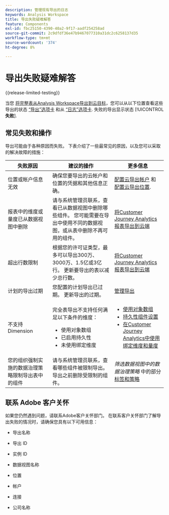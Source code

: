 ```yaml
---
description: 管理现有导出的日志
keywords: Analysis Workspace
title: 导出失败疑难解答
feature: Components
exl-id: fbc25150-4390-40a2-9f17-aadf254258ad
source-git-commit: 2c9dfdf36e47b9467077310a31dc2c6258137d35
workflow-type: tm+mt
source-wordcount: '374'
ht-degree: 8%

---
```


# 导出失败疑难解答

{{release-limited-testing}}

当您 [将完整表从Analysis Workspace导出到云目标](/help/analysis-workspace/export/export-cloud.md)，您可以从以下位置查看这些导出的状态 [“导出”选项卡](/help/components/exports/manage-exports.md) 和从 [“日志”选项卡](/help/components/exports/manage-export-logs.md). 失败的导出显示状态 [!UICONTROL **失败**].

## 常见失败和操作

导出可能由于各种原因而失败。 下表介绍了一些最常见的原因，以及您可以采取的解决故障的措施：

| 失败原因 | 建议的操作 | 更多信息 |
|---------|----------|---------|
| 位置或帐户信息无效 | 确保您要导出的云帐户和位置的凭据和其他信息正确。 | [配置云导出帐户](/help/components/exports/cloud-export-accounts.md) 和 [配置云导出位置](/help/components/exports/cloud-export-locations.md). |
| 报表中的维度或量度已从数据视图中删除 | 请与系统管理员联系，查看已从数据视图中删除哪些组件。 您可能需要在导出中使用不同的数据视图，或从表中删除不再可用的组件。 | [将Customer Journey Analytics报表导出到云端](/help/analysis-workspace/export/export-cloud.md) |
| 超出行数限制 | 根据您的许可证类型，最多可以导出300万、3000万、1.5亿或3亿行。 更新要导出的表以减少总行数。 | [将Customer Journey Analytics报表导出到云端](/help/analysis-workspace/export/export-cloud.md) |
| 计划的导出过期 | 您配置的计划导出已过期。 更新导出的过期。 | [管理导出](/help/components/exports/manage-exports.md) |
| 不支持Dimension | <p>完全表导出不支持任何满足以下条件的维度：</p> <ul><li>使用对象数组</li><li>已启用持久性<li>未使用绑定维度</li> | <ul><li>[使用对象数组](/help/use-cases/object-arrays.md)</li><li>[持久性组件设置](/help/data-views/component-settings/persistence.md)<li>[在Customer Journey Analytics中使用绑定维度和量度](/help/use-cases/data-views/binding-dimensions-metrics.md)</li> |
| 您的组织强制实施的数据治理策略限制导出表中的组件 | 请与系统管理员联系，查看哪些组件被限制导出。 导出之前删除受限制的组件。 | *筛选数据视图中的数据治理策略* 中的部分 [标签和策略](/help/data-views/data-governance.md) |

## 联系 Adobe 客户关怀

如果您仍然遇到问题，请联系Adobe客户关怀部门。 在联系客户关怀部门了解导出失败的情况时，请确保您具有以下可用信息：

* 导出名称

* 导出 ID

* 实例 ID

* 数据视图名称

* 位置

* 帐户

* 连接

* 公司名称
